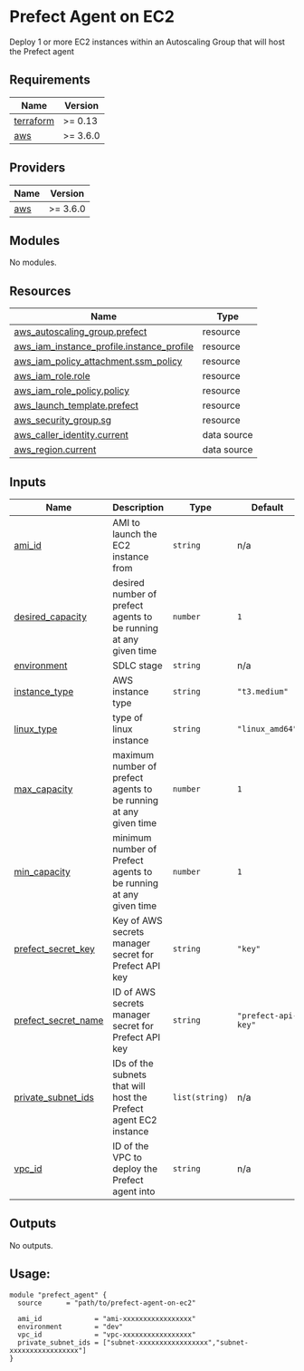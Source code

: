 # Prefect Agent on EC2
Deploy 1 or more EC2 instances within an Autoscaling Group that will host the Prefect agent

## Requirements

| Name | Version |
|------|---------|
| <a name="requirement_terraform"></a> [terraform](#requirement\_terraform) | >= 0.13 |
| <a name="requirement_aws"></a> [aws](#requirement\_aws) | >= 3.6.0 |

## Providers

| Name | Version |
|------|---------|
| <a name="provider_aws"></a> [aws](#provider\_aws) | >= 3.6.0 |

## Modules

No modules.

## Resources

| Name | Type |
|------|------|
| [aws_autoscaling_group.prefect](https://registry.terraform.io/providers/hashicorp/aws/latest/docs/resources/autoscaling_group) | resource |
| [aws_iam_instance_profile.instance_profile](https://registry.terraform.io/providers/hashicorp/aws/latest/docs/resources/iam_instance_profile) | resource |
| [aws_iam_policy_attachment.ssm_policy](https://registry.terraform.io/providers/hashicorp/aws/latest/docs/resources/iam_policy_attachment) | resource |
| [aws_iam_role.role](https://registry.terraform.io/providers/hashicorp/aws/latest/docs/resources/iam_role) | resource |
| [aws_iam_role_policy.policy](https://registry.terraform.io/providers/hashicorp/aws/latest/docs/resources/iam_role_policy) | resource |
| [aws_launch_template.prefect](https://registry.terraform.io/providers/hashicorp/aws/latest/docs/resources/launch_template) | resource |
| [aws_security_group.sg](https://registry.terraform.io/providers/hashicorp/aws/latest/docs/resources/security_group) | resource |
| [aws_caller_identity.current](https://registry.terraform.io/providers/hashicorp/aws/latest/docs/data-sources/caller_identity) | data source |
| [aws_region.current](https://registry.terraform.io/providers/hashicorp/aws/latest/docs/data-sources/region) | data source |

## Inputs

| Name | Description | Type | Default | Required |
|------|-------------|------|---------|:--------:|
| <a name="input_ami_id"></a> [ami\_id](#input\_ami\_id) | AMI to launch the EC2 instance from | `string` | n/a | yes |
| <a name="input_desired_capacity"></a> [desired\_capacity](#input\_desired\_capacity) | desired number of prefect agents to be running at any given time | `number` | `1` | no |
| <a name="input_environment"></a> [environment](#input\_environment) | SDLC stage | `string` | n/a | yes |
| <a name="input_instance_type"></a> [instance\_type](#input\_instance\_type) | AWS instance type | `string` | `"t3.medium"` | no |
| <a name="input_linux_type"></a> [linux\_type](#input\_linux\_type) | type of linux instance | `string` | `"linux_amd64"` | no |
| <a name="input_max_capacity"></a> [max\_capacity](#input\_max\_capacity) | maximum number of prefect agents to be running at any given time | `number` | `1` | no |
| <a name="input_min_capacity"></a> [min\_capacity](#input\_min\_capacity) | minimum number of Prefect agents to be running at any given time | `number` | `1` | no |
| <a name="input_prefect_secret_key"></a> [prefect\_secret\_key](#input\_prefect\_secret\_key) | Key of AWS secrets manager secret for Prefect API key | `string` | `"key"` | no |
| <a name="input_prefect_secret_name"></a> [prefect\_secret\_name](#input\_prefect\_secret\_name) | ID of AWS secrets manager secret for Prefect API key | `string` | `"prefect-api-key"` | no |
| <a name="input_private_subnet_ids"></a> [private\_subnet\_ids](#input\_private\_subnet\_ids) | IDs of the subnets that will host the Prefect agent EC2 instance | `list(string)` | n/a | yes |
| <a name="input_vpc_id"></a> [vpc\_id](#input\_vpc\_id) | ID of the VPC to deploy the Prefect agent into | `string` | n/a | yes |

## Outputs

No outputs.

## Usage:

```
module "prefect_agent" {
  source      = "path/to/prefect-agent-on-ec2"

  ami_id             = "ami-xxxxxxxxxxxxxxxxx"
  environment        = "dev"
  vpc_id             = "vpc-xxxxxxxxxxxxxxxxx"
  private_subnet_ids = ["subnet-xxxxxxxxxxxxxxxxx","subnet-xxxxxxxxxxxxxxxxx"]
}
```